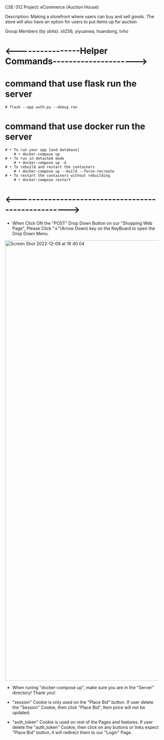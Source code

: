 CSE-312 Project: eCommerce (Auction House)

Description: Making a storefront where users can buy and sell goods. The store will also have an option for users to put items up for auction

Group Members (by ubits): xli256, yiyuanwa, huandong, tvho

# <----------------Helper Commands--------------------->

# command that use flask run the server
    # flask --app auth.py --debug run

# command that use docker run the server
    # • To run your app [and database]
        # • docker-compose up
    # • To run in detached mode
        # • docker-compose up -d
    # • To rebuild and restart the containers
        # • docker-compose up --build --force-recreate
    # • To restart the containers without rebuilding
        # • docker-compose restart

# <--------------------------------------------------->


* When Click ON the "POST" Drop Down Button on our "Shopping Web Page", Please Click "↓"(Arrow Down) key on the KeyBoard to open the Drop Down Menu.
<img width="1440" alt="Screen Shot 2022-12-09 at 16 40 04" src="https://user-images.githubusercontent.com/75594446/206800661-7bcccde0-2470-44e4-96ac-f7d916d4cd61.png">

* When runing "docker-compose up", make sure you are in the "Server" directory!
Thank you!

* "session" Cookie is only used on the "Place Bid" button. If user delete the "Session" Cookie, then click "Place Bid", Item price will not be updated.
* "auth_token" Cookie is used on rest of the Pages and features. If user delete the "auth_token" Cookie, then click on any buttons or links expect "Place Bid" button, it will redirect them to our "Login" Page.
